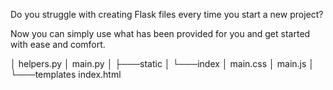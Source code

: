 Do you struggle with creating Flask files every time you start a new project?

Now you can simply use what has been provided for you and get started with ease and comfort.

│        helpers.py
│        main.py
│
├───static
│   └───index
│           main.css
│           main.js
│
└───templates
        index.html
